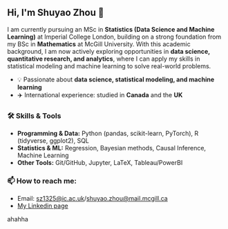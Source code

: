 ## Hi, I'm Shuyao Zhou 👋

I am currently pursuing an MSc in **Statistics (Data Science and Machine Learning)** at Imperial College London, building on a strong foundation from my BSc in **Mathematics** at McGill University. With this academic background, I am now actively exploring opportunities in **data science, quantitative research, and analytics**, where I can apply my skills in statistical modeling and machine learning to solve real-world problems.

- 💡 Passionate about **data science, statistical modeling, and machine learning**
- ✈️ International experience: studied in **Canada** and the **UK**
  
### 🛠️ Skills & Tools
- **Programming & Data:** Python (pandas, scikit-learn, PyTorch), R (tidyverse, ggplot2), SQL  
- **Statistics & ML:** Regression, Bayesian methods, Causal Inference, Machine Learning  
- **Other Tools:** Git/GitHub, Jupyter, LaTeX, Tableau/PowerBI

### 📫 How to reach me:
- Email: sz1325@ic.ac.uk/shuyao.zhou@mail.mcgill.ca
- [My Linkedin page](https://www.linkedin.com/in/shuyao-zhou-2b5113233/)

ahahha
